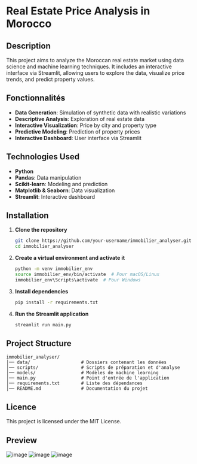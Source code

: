 # Real Estate Price Analysis in Morocco

## Description
This project aims to analyze the Moroccan real estate market using data science and machine learning techniques. It includes an interactive interface via Streamlit, allowing users to explore the data, visualize price trends, and predict property values.

## Fonctionnalités
- ****Data Generation****: Simulation of synthetic data with realistic variations
- ****Descriptive Analysis****: Exploration of real estate data
- ****Interactive Visualization****: Price by city and property type
- ****Predictive Modeling****: Prediction of property prices
- ****Interactive Dashboard****: User interface via Streamlit

## ****Technologies Used****
- ****Python****
- ****Pandas****: Data manipulation
- ****Scikit-learn****: Modeling and prediction
- ****Matplotlib & Seaborn****: Data visualization
- ****Streamlit****: Interactive dashboard

## Installation

1. **Clone the repository**
   ```bash
   git clone https://github.com/your-username/immobilier_analyser.git
   cd immobilier_analyser
   ```

2. **Create a virtual environment and activate it**
   ```bash
   python -m venv immobilier_env
   source immobilier_env/bin/activate  # Pour macOS/Linux
   immobilier_env\Scripts\activate  # Pour Windows
   ```

3. **Install dependencies**
   ```bash
   pip install -r requirements.txt
   ```

4. **Run the Streamlit application**
   ```bash
   streamlit run main.py
   ```

## Project Structure
```
immobilier_analyser/
│── data/                   # Dossiers contenant les données
│── scripts/                # Scripts de préparation et d'analyse
│── models/                 # Modèles de machine learning
│── main.py                 # Point d'entrée de l'application
│── requirements.txt        # Liste des dépendances
│── README.md               # Documentation du projet
```


## Licence
This project is licensed under the MIT License.

## Preview 
![image](https://github.com/user-attachments/assets/a2ad1a51-8ded-4899-9294-11970fb4d155)
![image](https://github.com/user-attachments/assets/33b1a971-e6cc-424f-833b-b179331a5158)
![image](https://github.com/user-attachments/assets/5e3337e5-650d-4eb5-aef4-abf6c8eb46cc)



